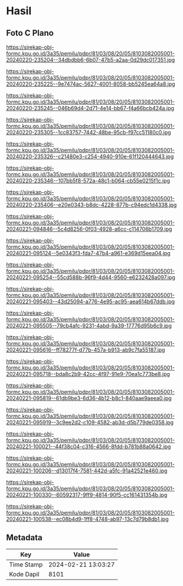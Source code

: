 # Hasil

## Foto C Plano

https://sirekap-obj-formc.kpu.go.id/3a35/pemilu/pdpr/81/03/08/20/05/8103082005001-20240220-235204--34dbdbb6-6b07-47b5-a2aa-0d29dc017351.jpg

https://sirekap-obj-formc.kpu.go.id/3a35/pemilu/pdpr/81/03/08/20/05/8103082005001-20240220-235225--9e7474ac-5627-4001-8058-bb5245ea64a8.jpg

https://sirekap-obj-formc.kpu.go.id/3a35/pemilu/pdpr/81/03/08/20/05/8103082005001-20240220-235245--046b69d4-2d71-4e14-bb67-f4a66bcb424a.jpg

https://sirekap-obj-formc.kpu.go.id/3a35/pemilu/pdpr/81/03/08/20/05/8103082005001-20240220-235305--1cc83757-7442-48be-95cb-f97cc51180c0.jpg

https://sirekap-obj-formc.kpu.go.id/3a35/pemilu/pdpr/81/03/08/20/05/8103082005001-20240220-235326--c21480e3-c254-4940-910e-61f120444643.jpg

https://sirekap-obj-formc.kpu.go.id/3a35/pemilu/pdpr/81/03/08/20/05/8103082005001-20240220-235346--107bb5f8-572a-48c1-b064-cb55e0215f1c.jpg

https://sirekap-obj-formc.kpu.go.id/3a35/pemilu/pdpr/81/03/08/20/05/8103082005001-20240220-235406--e20e0343-b8dc-4228-877b-c94edc1d4338.jpg

https://sirekap-obj-formc.kpu.go.id/3a35/pemilu/pdpr/81/03/08/20/05/8103082005001-20240221-094846--5c4d8256-0f03-4928-a6cc-c114706b1709.jpg

https://sirekap-obj-formc.kpu.go.id/3a35/pemilu/pdpr/81/03/08/20/05/8103082005001-20240221-095124--5e0343f3-fda7-47b4-a961-e369d15eea04.jpg

https://sirekap-obj-formc.kpu.go.id/3a35/pemilu/pdpr/81/03/08/20/05/8103082005001-20240221-095254--55cd588b-96f9-4d44-9560-e6232428a097.jpg

https://sirekap-obj-formc.kpu.go.id/3a35/pemilu/pdpr/81/03/08/20/05/8103082005001-20240221-095403--43d25094-a776-4e95-ac95-aea614b67ddb.jpg

https://sirekap-obj-formc.kpu.go.id/3a35/pemilu/pdpr/81/03/08/20/05/8103082005001-20240221-095505--79cb4afc-9231-4abd-9a39-17776d95b6c9.jpg

https://sirekap-obj-formc.kpu.go.id/3a35/pemilu/pdpr/81/03/08/20/05/8103082005001-20240221-095616--ff78277f-d77b-457a-b913-ab9c7fa55187.jpg

https://sirekap-obj-formc.kpu.go.id/3a35/pemilu/pdpr/81/03/08/20/05/8103082005001-20240221-095718--bda8c2b9-42cc-4f97-91e9-70ea1c773be8.jpg

https://sirekap-obj-formc.kpu.go.id/3a35/pemilu/pdpr/81/03/08/20/05/8103082005001-20240221-095819--61db9be3-6d36-4b12-b8c1-840aae9aeea0.jpg

https://sirekap-obj-formc.kpu.go.id/3a35/pemilu/pdpr/81/03/08/20/05/8103082005001-20240221-095919--3c9ee2d2-c109-4582-ab3d-d5b779de0358.jpg

https://sirekap-obj-formc.kpu.go.id/3a35/pemilu/pdpr/81/03/08/20/05/8103082005001-20240221-100021--44f38c04-c316-4566-8fdd-b781b88a0642.jpg

https://sirekap-obj-formc.kpu.go.id/3a35/pemilu/pdpr/81/03/08/20/05/8103082005001-20240221-100206--d13017f4-7581-442d-a5fc-91a42521e460.jpg

https://sirekap-obj-formc.kpu.go.id/3a35/pemilu/pdpr/81/03/08/20/05/8103082005001-20240221-100330--60592317-9ff9-4814-90f5-cc161431354b.jpg

https://sirekap-obj-formc.kpu.go.id/3a35/pemilu/pdpr/81/03/08/20/05/8103082005001-20240221-100538--ec08b4d9-1ff8-4748-ab97-13c7d79b8db1.jpg


## Metadata

| Key        | Value               |
| ---------- | ------------------- |
| Time Stamp | 2024-02-21 13:03:27 |
| Kode Dapil | 8101                |



